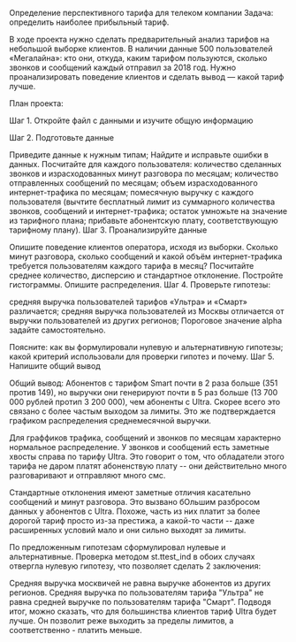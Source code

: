 
Определение перспективного тарифа для телеком компании
Задача: определить наиболее прибыльный тариф.

В ходе проекта нужно сделать предварительный анализ тарифов на небольшой выборке клиентов. В наличии данные 500 пользователей «Мегалайна»: кто они, откуда, каким тарифом пользуются, сколько звонков и сообщений каждый отправил за 2018 год. Нужно проанализировать поведение клиентов и сделать вывод — какой тариф лучше.

План проекта:

Шаг 1. Откройте файл с данными и изучите общую информацию

Шаг 2. Подготовьте данные

Приведите данные к нужным типам;
Найдите и исправьте ошибки в данных.
Посчитайте для каждого пользователя: количество сделанных звонков и израсходованных минут разговора по месяцам; количество отправленных сообщений по месяцам; объем израсходованного интернет-трафика по месяцам; помесячную выручку с каждого пользователя (вычтите бесплатный лимит из суммарного количества звонков, сообщений и интернет-трафика; остаток умножьте на значение из тарифного плана; прибавьте абонентскую плату, соответствующую тарифному плану).
Шаг 3. Проанализируйте данные

Опишите поведение клиентов оператора, исходя из выборки. Сколько минут разговора, сколько сообщений и какой объём интернет-трафика требуется пользователям каждого тарифа в месяц?
Посчитайте среднее количество, дисперсию и стандартное отклонение.
Постройте гистограммы.
Опишите распределения.
Шаг 4. Проверьте гипотезы:

средняя выручка пользователей тарифов «Ультра» и «Смарт» различается;
средняя выручка пользователей из Москвы отличается от выручки пользователей из других регионов;
Пороговое значение alpha задайте самостоятельно.

Поясните:
как вы формулировали нулевую и альтернативную гипотезы;
какой критерий использовали для проверки гипотез и почему.
Шаг 5. Напишите общий вывод

Общий вывод:
Абонентов с тарифом Smart почти в 2 раза больше (351 против 149), но выручки они генерируют почти в 5 раз больше (13 700 000 рублей протип 3 200 000), чем абоненты с Ultra. Скорее всего это связано с более частым выходом за лимиты. Это же подтверждается графиком распределения среднемесячной выручки.

Для граффиков трафика, сообщений и звонков по месяцам характерно нормальное распределение. У звонков и сообщений есть заметные хвосты справа по тарифу Ultra. Это говорит о том, что обладатели этого тарифа не даром платят абоненствую плату -- они действительно много разговаривают и отправляют много смс.

Стандартные отклонения имеют заметные отличия касательно сообщений и минут разговора. Это вызвано бОльшим разбросом данных у абонентов с Ultra. Похоже, часть из них платит за более дорогой тариф просто из-за престижа, а какой-то части -- даже расширенных условий мало и они сильно выходят за лимиты.

По предложенным гипотезам сформулировал нулевые и альтернативные. Проверка методом st.ttest_ind в обоих случаях отвергла нулевую гипотезу, что позволяет сделать 2 заключения:

Средняя выручка москвичей не равна выручке абонентов из других регионов.
Средняя выручка по пользователям тарифа "Ультра" не равна средней выручке по пользователям тарифа "Смарт".
Подводя итог, можно сказать, что для большинства клиентов тариф Ultra будет лучше. Он позволит реже выходить за пределы лимитов, а соответственно - платить меньше.
